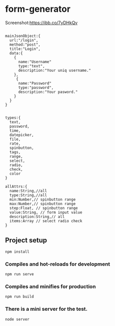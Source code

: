 # form-generator
Screenshot:https://ibb.co/7yDHkQv

``` 

mainJsonObject:{
  url:"/login",
  method:"post",
  title:"Login",
  data:{
    {
      name:"Username"
      type:"text",
      description:"Your uniq username."
    },
     {
      name:"Password"
      type:"password",
      description:"Your pasword."
    }
  }
}


types:{
  text,
  password,
  time,
  datepicker,
  file,
  rate,
  spinbutton,
  tags,
  range,
  select,
  radio,
  check,
  color
}

allAttrs:{
  name:String,//all
  type:String,//all
  min:Number,// spinbutton range
  max:Number,// spinbutton range
  step:Float, // spinbutton range
  value:String, // form input value
  description:String,// all
  items:Array // select radio check
}

```


## Project setup
```
npm install
```
### Compiles and hot-reloads for development
```
npm run serve
```

### Compiles and minifies for production
```
npm run build
```
### There is a mini server for the test.
```
node server
```

